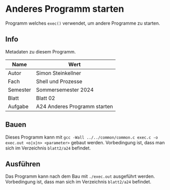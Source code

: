 # Anderes Programm starten

Programm welches `exec()` verwendet, um andere Programme zu starten.

## Info

Metadaten zu diesem Programm.

| Name     | Wert                         |
|----------|------------------------------|
| Autor    | Simon Steinkellner           |
| Fach     | Shell und Prozesse           |
| Semester | Sommersemester 2024          |
| Blatt    | Blatt 02                     |
| Aufgabe  | A24 Anderes Programm starten |

## Bauen

Dieses Programm kann mit `gcc -Wall ../../common/common.c exec.c -o exec.out <o|x|n> <parameter>` gebaut werden. Vorbedingung ist, dass man sich im Verzeichnis `blatt2/a24` befindet.

## Ausführen

Das Programm kann nach dem Bau mit `./exec.out` ausgeführt werden. Vorbedingung ist, dass man sich im Verzeichnis `blatt2/a24` befindet.
